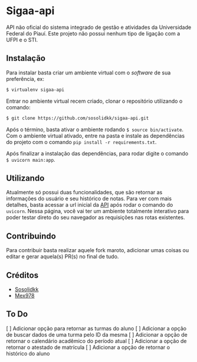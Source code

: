 # Sigaa-api

API não oficial do sistema integrado de gestão e atividades da Universidade Federal do Piauí. Este projeto não possui nenhum tipo de ligação com a UFPI e o STI.

## Instalação

Para instalar basta criar um ambiente virtual com o _software_ de sua preferência, ex:

```sh
$ virtualenv sigaa-api
```

Entrar no ambiente virtual recem criado, clonar o repositório utilizando o comando:

```sh
$ git clone https://github.com/sosolidkk/sigaa-api.git
```

Após o término, basta ativar o ambiente rodando `$ source bin/activate`. Com o ambiente virtual ativado, entre na pasta e instale as dependências do projeto com o comando `pip install -r requirements.txt`.

Após finalizar a instalação das dependências, para rodar digite o comando `$ uvicorn main:app`.

## Utilizando

Atualmente só possui duas funcionalidades, que são retornar as informações do usuário e seu histórico de notas. Para ver com mais detalhes, basta acessar a url inicial da [API](http://127.0.0.1:8000/docs) após rodar o comando do `uvicorn`. Nessa página, você vai ter um ambiente totalmente interativo para poder testar direto do seu navegador as requisições nas rotas existentes.

## Contribuindo

Para contribuir basta realizar aquele fork maroto, adicionar umas coisas ou editar e gerar aquela(s) PR(s) no final de tudo.

## Créditos

- [Sosolidkk](https://github.com/sosolidkk)
- [Mex978](https://github.com/Mex978)

## To Do

[ ] Adicionar opção para retornar as turmas do aluno
[ ] Adicionar a opção de buscar dados de uma turma pelo ID da mesma
[ ] Adicionar a opção de retornar o calendário acadêmico do período atual
[ ] Adicionar a opção de retornar o atestado de matrícula
[ ] Adicionar a opção de retornar o histórico do aluno